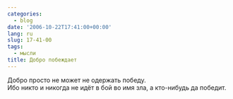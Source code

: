 ```yaml
---
categories:
  - blog
date: '2006-10-22T17:41:00+00:00'
lang: ru
slug: 17-41-00
tags:
  - мысли
title: Добро побеждает
---
```




Добро просто не может не одержать победу.  
Ибо никто и никогда не идёт в бой во имя зла, а кто-нибудь да победит.